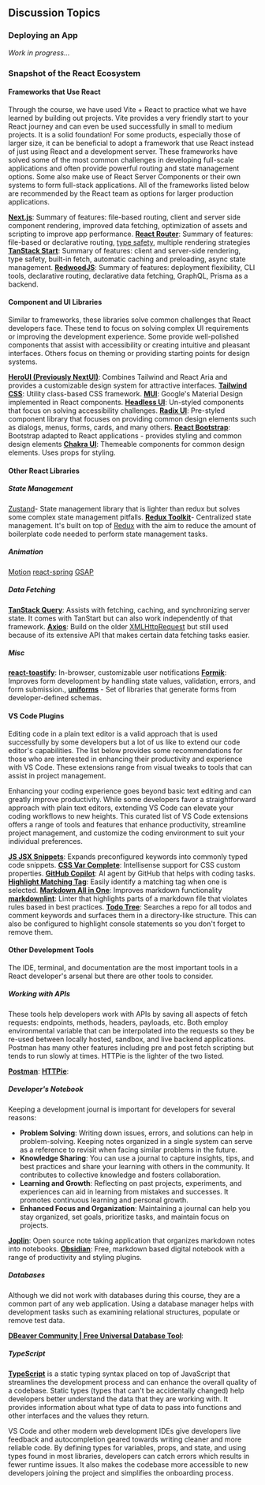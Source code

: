 ## Discussion Topics

### Deploying an App

*Work in progress...*

### Snapshot of the React Ecosystem

#### Frameworks that Use React

Through the course, we have used Vite + React to practice what we have learned by building out projects. Vite provides a very friendly start to your React journey and can even be used successfully in small to medium projects. It is a solid foundation! For some products, especially those of larger size, it can be beneficial to adopt a framework that use React instead of just using React and a development server. These frameworks have solved some of the most common challenges in developing full-scale applications and often provide powerful routing and state management options. Some also make use of React Server Components or their own systems to form full-stack applications. All of the frameworks listed below are recommended by the React team as options for larger production applications.

**[Next.js](https://nextjs.org/docs)**: Summary of features: file-based routing, client and server side component rendering, improved data fetching, optimization of assets and scripting to improve app performance.
**[React Router](https://reactrouter.com/start/framework/installation)**: Summary of features: file-based or declarative routing, [type safety](https://en.wikipedia.org/wiki/Type_safety), multiple rendering strategies
**[TanStack Start](https://tanstack.com/start/latest)**: Summary of features: client and server-side rendering, type safety, built-in fetch, automatic caching and preloading, async state management.
**[RedwoodJS](https://redwoodjs.com/)**: Summary of features: deployment flexibility, CLI tools, declarative routing, declarative data fetching, GraphQL, Prisma as a backend.

#### Component and UI Libraries

Similar to frameworks, these libraries solve common challenges that React developers face. These tend to focus on solving complex UI requirements or improving the development experience. Some provide well-polished components that assist with accessibility or creating intuitive and pleasant interfaces. Others focus on theming or providing starting points for design systems.

**[HeroUI (Previously NextUI)](https://www.heroui.com/docs/guide/introduction)**: Combines Tailwind and React Aria and provides a customizable design system for attractive interfaces.
**[Tailwind CSS](https://v2.tailwindcss.com/docs)**: Utility class-based CSS framework.
**[MUI](https://mui.com/)**: Google's Material Design implemented in React components.
**[Headless UI](https://headlessui.com/)**: Un-styled components that focus on solving accessibility challenges.
**[Radix UI](https://www.radix-ui.com/)**: Pre-styled component library that focuses on providing common design elements such as dialogs, menus, forms, cards, and many others.
**[React Bootstrap](https://react-bootstrap.netlify.app/)**: Bootstrap adapted to React applications - provides styling and common design elements
**[Chakra UI](https://chakra-ui.com/)**: Themeable components for common design elements. Uses props for styling.

#### Other React Libraries

##### State Management

[Zustand](https://zustand.docs.pmnd.rs/getting-started/introduction)- State management library that is lighter than redux but solves some complex state management pitfalls.
**[Redux Toolkit](https://redux-toolkit.js.org/introduction/getting-started)**- Centralized state management. It's built on top of [Redux](https://redux.js.org/) with the aim to reduce the amount of boilerplate code needed to perform state management tasks.

##### Animation

[Motion](https://github.com/motiondivision/motion)
[react-spring](https://www.react-spring.dev/)
[GSAP](https://gsap.com/)

##### Data Fetching

**[TanStack Query](https://tanstack.com/query/latest/docs/framework/react/overview)**: Assists with fetching, caching, and synchronizing server state. It comes with TanStart but can also work independently of that framework.
**[Axios](https://axios-http.com/docs/intro)**: Build on the older [XMLHttpRequest](https://developer.mozilla.org/en-US/docs/Web/API/XMLHttpRequest) but still used because of its extensive API that makes certain data fetching tasks easier.

##### Misc

**[react-toastify](https://www.npmjs.com/package/react-toastify)**: In-browser, customizable user notifications
**[Formik](https://formik.org/)**: Improves form development by handling state values, validation, errors, and form submission.,
**[uniforms](https://uniforms.tools/)** - Set of libraries that generate forms from developer-defined schemas.

#### VS Code Plugins

Editing code in a plain text editor is a valid approach that is used successfully by some developers but a lot of us like to extend our code editor's capabilities. The list below provides some recommendations for those who are interested in enhancing their productivity and experience with VS Code. These extensions range from visual tweaks to tools that can assist in project management.

Enhancing your coding experience goes beyond basic text editing and can greatly improve productivity. While some developers favor a straightforward approach with plain text editors, extending VS Code can elevate your coding workflows to new heights. This curated list of VS Code extensions offers a range of tools and features that enhance productivity, streamline project management, and customize the coding environment to suit your individual preferences.

**[JS JSX Snippets](https://marketplace.visualstudio.com/items?itemName=skyran.js-jsx-snippets)**: Expands preconfigured keywords into commonly typed code snippets.
**[CSS Var Complete](https://marketplace.visualstudio.com/items?itemName=phoenisx.cssvar)**: Intellisense support for CSS custom properties.
**[GitHub Copilot](https://marketplace.visualstudio.com/items?itemName=GitHub.copilot)**: AI agent by GitHub that helps with coding tasks.
**[Highlight Matching Tag](https://marketplace.visualstudio.com/items?itemName=vincaslt.highlight-matching-tag)**: Easily identify a matching tag when one is selected.
**[Markdown All in One](https://marketplace.visualstudio.com/items?itemName=yzhang.markdown-all-in-one)**: Improves markdown functionality
**[markdownlint](https://marketplace.visualstudio.com/items?itemName=DavidAnson.vscode-markdownlint)**: Linter that highlights parts of a markdown file that violates rules based in best practices.
**[Todo Tree](https://marketplace.visualstudio.com/items?itemName=Gruntfuggly.todo-tree)**: Searches a repo for all todos and comment keywords and surfaces them in a directory-like structure. This can also be configured to highlight console statements so you don't forget to remove them.

#### Other Development Tools

The IDE, terminal, and documentation are the most important tools in a React developer's arsenal but there are other tools to consider.

##### Working with APIs

These tools help developers work with APIs by saving all aspects of fetch requests: endpoints, methods, headers, payloads, etc. Both employ environmental variable that can be interpolated into the requests so they be re-used between locally hosted, sandbox, and live backend applications. Postman has many other features including pre and post fetch scripting but tends to run slowly at times. HTTPie is the lighter of the two listed.

**[Postman](https://www.postman.com/)**:
**[HTTPie](https://httpie.io/desktop)**:

##### Developer's Notebook

Keeping a development journal is important for developers for several reasons:

- **Problem Solving**: Writing down issues, errors, and solutions can help in problem-solving. Keeping notes organized in a single system can serve as a reference to revisit when facing similar problems in the future.
- **Knowledge Sharing**: You can use a journal to capture insights, tips, and best practices and share your learning with others in the community. It contributes to collective knowledge and fosters collaboration.
- **Learning and Growth**: Reflecting on past projects, experiments, and experiences can aid in learning from mistakes and successes. It promotes continuous learning and personal growth.
- **Enhanced Focus and Organization**: Maintaining a journal can help you stay organized, set goals, prioritize tasks, and maintain focus on projects.

**[Joplin](https://joplinapp.org/)**: Open source note taking application that organizes markdown notes into notebooks.
**[Obsidian](https://obsidian.md/)**: Free, markdown based digital notebook with a range of productivity and styling plugins.

##### Databases

Although we did not work with databases during this course, they are a common part of any web application. Using a database manager helps with development tasks such as examining relational structures, populate or remove test data.

**[DBeaver Community | Free Universal Database Tool](https://dbeaver.io/)**:

##### TypeScript

**[TypeScript](https://www.typescriptlang.org/)** is a static typing syntax placed on top of JavaScript that streamlines the development process and can enhance the overall quality of a codebase. Static types (types that can't be accidentally changed) help developers better understand the data that they are working with. It provides information about what type of data to pass into functions and other interfaces and the values they return.

VS Code and other modern web development IDEs give developers live feedback and autocompletion geared towards writing cleaner and more reliable code. By defining types for variables, props, and state, and using types found in most libraries, developers can catch errors which results in fewer runtime issues. It also makes the codebase more accessible to new developers joining the project and simplifies the onboarding process.
